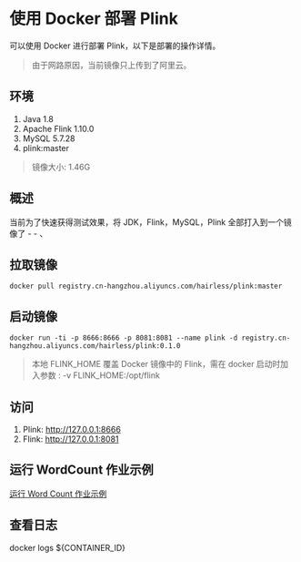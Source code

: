 # 使用 Docker 部署 Plink
可以使用 Docker 进行部署 Plink，以下是部署的操作详情。

> 由于网路原因，当前镜像只上传到了阿里云。

## 环境
1. Java 1.8
2. Apache Flink 1.10.0
3. MySQL 5.7.28
4. plink:master

> 镜像大小: 1.46G

## 概述
当前为了快速获得测试效果，将 JDK，Flink，MySQL，Plink 全部打入到一个镜像了 - - 、

## 拉取镜像
```shell
docker pull registry.cn-hangzhou.aliyuncs.com/hairless/plink:master
```

## 启动镜像
```shell
docker run -ti -p 8666:8666 -p 8081:8081 --name plink -d registry.cn-hangzhou.aliyuncs.com/hairless/plink:0.1.0
```

> 本地 FLINK_HOME 覆盖 Docker 镜像中的 Flink，需在 docker 启动时加入参数 : -v FLINK_HOME:/opt/flink

## 访问
1. Plink: <http://127.0.0.1:8666>
2. Flink: <http://127.0.0.1:8081>

## 运行 WordCount 作业示例
[运行 Word Count 作业示例](manual/manual-run-word-count.md)

## 查看日志
docker logs ${CONTAINER_ID}
